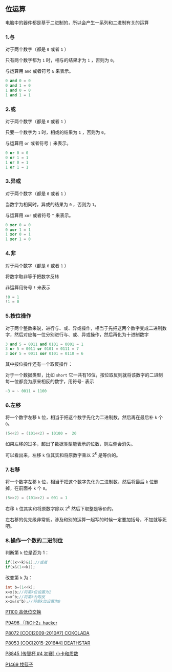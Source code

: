 ## 位运算

电脑中的器件都是基于二进制的，所以会产生一系列和二进制有关的运算

### 1.与

对于两个数字（都是 `0` 或者 `1` ）

只有两个数字都为 `1` 时，相与的结果才为 `1` ，否则为 `0`。

与运算用 `and` 或者符号 `&` 来表示。

```cpp
0 and 0 = 0
0 and 1 = 0
1 and 0 = 0
1 and 1 = 1
```

### 2.或

对于两个数字（都是 `0` 或者 `1` ）

只要一个数字为 `1` 时，相或的结果为 `1` ，否则为 `0`。

与运算用 `or` 或者符号 `|` 来表示。

```cpp
0 or 0 = 0
0 or 1 = 1
1 or 0 = 1
1 or 1 = 1
```

### 3.异或

对于两个数字（都是 `0` 或者 `1` ）

当数字为相同时，异或的结果为 `0` ，否则为 `1`。

与运算用 `xor` 或者符号 `^` 来表示。

```cpp
0 xor 0 = 0
0 xor 1 = 1
1 xor 0 = 1
1 xor 1 = 0
```

### 4.非

对于两个数字（都是 `0` 或者 `1` ）

将数字取非等于把数字反转

非运算用符号 `!` 来表示

```cpp
!0 = 1
!1 = 0
```

### 5.按位操作

对于两个整数来说，进行与、或、异或操作，相当于先把这两个数字变成二进制数字，然后对应每一位分别进行与、或、异或操作，然后再化为十进制数字

```cpp
3 and 5 = 0011 and 0101 = 0001 = 1
3 or 5 = 0011 or 0101 = 0111 = 7
3 xor 5 = 0011 xor 0101 = 0110 = 6
```

其中按位操作还有一个取反操作：

对于一个数据类型，比如 `short` 它一共有16位，按位取反则就将该数字的二进制每一位都变为原来相反的数字，用符号`~` 表示

```cpp
~3 = ~ 0011 = 1100
```

### 6.左移

将一个数字左移 `k` 位，相当于把这个数字先化为二进制数，然后再在最后补 `k` 个 `0`。

```cpp
(5<<2) = (101<<2) = 10100 =  20
```

如果左移的过多，超出了数据类型能表示的位数，则左侧会消失。

可以看出来，左移 `k` 位其实和将原数字乘以 $2^k$ 是等价的。

### 7.右移

将一个数字左移 `k` 位，相当于把这个数字先化为二进制数，然后将最后 `k` 位删掉，在前面补 `k` 个 `0`。

```cpp
(5>>2) = (101>>2) = 001 = 1
```

右移 `k` 位其实和将原数字除以 $2^k$ 然后下取整是等价的。

左右移的优先级非常低，涉及和别的运算一起写的时候一定要加括号，不加就等死吧。

### 8.操作一个数的二进制位

判断第 `k` 位是否为 1：

```cpp
if((x>>k)&1);//或者
if(x&(1<<k));
```

改变第 `k` 为：

```cpp
int b=(1<<k);
x=x|b;//将第k位设置为1
x=x^b;//将第k为取反
x=x&(x^b);//将第k位设置为0
```

[P1100 高低位交换  ](https://www.luogu.com.cn/problem/P1100)

[P9496 「RiOI-2」hacker  ](https://www.luogu.com.cn/problem/P9496)

[P8072 [COCI2009-2010#7] COKOLADA  ](https://www.luogu.com.cn/problem/P8072)

[P8053 [COCI2015-2016#4] DEATHSTAR](https://www.luogu.com.cn/problem/P8053	)

[P8845 [传智杯 #4 初赛] 小卡和质数  ](https://www.luogu.com.cn/problem/P8845)

[P1469 找筷子  ](https://www.luogu.com.cn/problem/P1469)